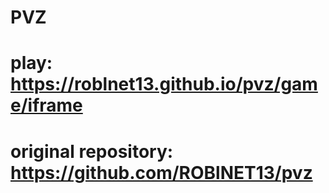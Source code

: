 # PVZ
# play: https://roblnet13.github.io/pvz/game/iframe
# original repository: https://github.com/ROBlNET13/pvz
